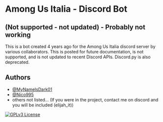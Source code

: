 
# Among Us Italia - Discord Bot
## (Not supported - not updated) - Probably not working

This is a bot created 4 years ago for the Among Us Italia discord server by various collaborators. This is posted for future documentation, is not supported, and is not updated to recent Discord APIs. Discord.py is also deprecated.


## Authors

- [@MyNameIsDark01](https://github.com/MyNameIsDark01)
- [@Nico995](https://github.com/Nico995)
- others not listed... (If you were in the project, contact me on discord and you will be included (elijah_it))


[![GPLv3 License](https://img.shields.io/badge/License-GPL%20v3-yellow.svg)](https://opensource.org/licenses/)
